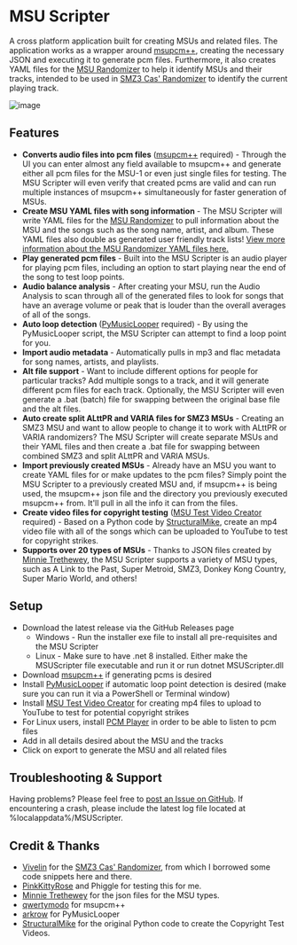# MSU Scripter

A cross platform application built for creating MSUs and related files. The application works as a wrapper around [msupcm++](https://github.com/qwertymodo/msupcmplusplus), creating the necessary JSON and executing it to generate pcm files. Furthermore, it also creates YAML files for the [MSU Randomizer](https://github.com/MattEqualsCoder/MSURandomizer) to help it identify MSUs and their tracks, intended to be used in [SMZ3 Cas' Randomizer](https://github.com/Vivelin/SMZ3Randomizer) to identify the current playing track.

![image](https://github.com/MattEqualsCoder/MSUScripter/assets/63823784/8aa52ce7-06e5-4405-aa83-33fbaba42e9d)

## Features

- **Converts audio files into pcm files** ([msupcm++](https://github.com/qwertymodo/msupcmplusplus) required) - Through the UI you can enter almost any field available to msupcm++ and generate either all pcm files for the MSU-1 or even just single files for testing. The MSU Scripter will even verify that created pcms are valid and can run multiple instances of msupcm++ simultaneously for faster generation of MSUs.
- **Create MSU YAML files with song information** - The MSU Scripter will write YAML files for the [MSU Randomizer](https://github.com/MattEqualsCoder/MSURandomizer) to pull information about the MSU and the songs such as the song name, artist, and album. These YAML files also double as generated user friendly track lists! [View more information about the MSU Randomizer YAML files here.](https://github.com/MattEqualsCoder/MSURandomizer/blob/main/Docs/yaml.md)
- **Play generated pcm files** - Built into the MSU Scripter is an audio player for playing pcm files, including an option to start playing near the end of the song to test loop points.
- **Audio balance analysis** - After creating your MSU, run the Audio Analysis to scan through all of the generated files to look for songs that have an average volume or peak that is louder than the overall averages of all of the songs.
- **Auto loop detection** ([PyMusicLooper](https://github.com/arkrow/PyMusicLooper) required) - By using the PyMusicLooper script, the MSU Scripter can attempt to find a loop point for you.
- **Import audio metadata** - Automatically pulls in mp3 and flac metadata for song names, artists, and playlists.
- **Alt file support** - Want to include different options for people for particular tracks? Add multiple songs to a track, and it will generate different pcm files for each track. Optionally, the MSU Scripter will even generate a .bat (batch) file for swapping between the original base file and the alt files.
- **Auto create split ALttPR and VARIA files for SMZ3 MSUs** - Creating an SMZ3 MSU and want to allow people to change it to work with ALttPR or VARIA randomizers? The MSU Scripter will create separate MSUs and their YAML files and then create a .bat file for swapping between combined SMZ3 and split ALttPR and VARIA MSUs.
- **Import previously created MSUs** - Already have an MSU you want to create YAML files for or make updates to the pcm files? Simply point the MSU Scripter to a previously created MSU and, if msupcm++ is being used, the msupcm++ json file and the directory you previously executed msupcm++ from. It'll pull in all the info it can from the files.
- **Create video files for copyright testing** ([MSU Test Video Creator](https://github.com/MattEqualsCoder/MSUTestVideoCreator) required) - Based on a Python code by [StructuralMike](https://github.com/StructuralMike), create an mp4 video file with all of the songs which can be uploaded to YouTube to test for copyright strikes.
- **Supports over 20 types of MSUs** - Thanks to JSON files created by [Minnie Trethewey](https://github.com/miketrethewey), the MSU Scripter supports a variety of MSU types, such as A Link to the Past, Super Metroid, SMZ3, Donkey Kong Country, Super Mario World, and others!

## Setup

- Download the latest release via the GitHub Releases page
    - Windows - Run the installer exe file to install all pre-requisites and the MSU Scripter
    - Linux - Make sure to have .net 8 installed. Either make the MSUScripter file executable and run it or run dotnet MSUScripter.dll
- Download [msupcm++](https://github.com/qwertymodo/msupcmplusplus) if generating pcms is desired
- Install [PyMusicLooper](https://github.com/arkrow/PyMusicLooper) if automatic loop point detection is desired (make sure you can run it via a PowerShell or Terminal window)
- Install [MSU Test Video Creator](https://github.com/MattEqualsCoder/MSUTestVideoCreator) for creating mp4 files to upload to YouTube to test for potential copyright strikes
- For Linux users, install [PCM Player](https://github.com/MattEqualsCoder/pcm_player) in order to be able to listen to pcm files
- Add in all details desired about the MSU and the tracks
- Click on export to generate the MSU and all related files

## Troubleshooting & Support

Having problems? Please feel free to [post an Issue on GitHub](). If encountering a crash, please include the latest log file located at %localappdata%/MSUScripter.

## Credit & Thanks

- [Vivelin](https://vivelin.net/) for the [SMZ3 Cas' Randomizer](https://github.com/Vivelin/SMZ3Randomizer), from which I borrowed some code snippets here and there.
- [PinkKittyRose](https://www.twitch.tv/pinkkittyrose) and Phiggle for testing this for me.
- [Minnie Trethewey](https://github.com/miketrethewey) for the json files for the MSU types.
- [qwertymodo](https://github.com/qwertymodo) for msupcm++ 
- [arkrow](https://github.com/arkrow) for PyMusicLooper
- [StructuralMike](https://github.com/StructuralMike) for the original Python code to create the Copyright Test Videos.
